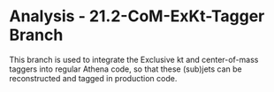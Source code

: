 Analysis - 21.2-CoM-ExKt-Tagger Branch
======================================

This branch is used to integrate the Exclusive kt and center-of-mass taggers into regular Athena code,
so that these (sub)jets can be reconstructed and tagged in production code.
